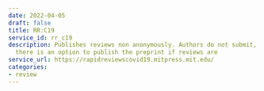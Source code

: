 ```yaml
---
date: 2022-04-05
draft: false
title: RR:C19
service_id: rr_c19
description: Publishes reviews non anonymously. Authors do not submit, but once reviewed,
  there is an option to publish the preprint if reviews are
service_url: https://rapidreviewscovid19.mitpress.mit.edu/
categories:
- review
---
```



